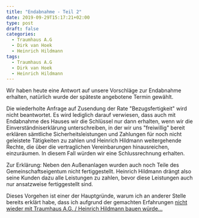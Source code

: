 ```yaml
---
title: "Endabnahme - Teil 2"
date: 2019-09-29T15:17:21+02:00
type: post
draft: false
categories:
  - Traumhaus A.G
  - Dirk van Hoek
  - Heinrich Hildmann
tags:
  - Traumhaus A.G
  - Dirk van Hoek
  - Heinrich Hildmann
---
```


Wir haben heute eine Antwort auf unsere Vorschläge zur Endabnahme erhalten, natürlich wurde der späteste angebotene Termin gewählt.

Die wiederholte Anfrage auf Zusendung der Rate "Bezugsfertigkeit" wird nicht beantwortet. Es wird lediglich darauf verwiesen, dass auch mit Endabnahme des Hauses wir die Schlüssel nur dann erhalten, wenn wir die Einverständniserklärung unterschreiben, in der wir uns "freiwillig" bereit erklären sämtliche Sicherheitsleistungen und Zahlungen für noch nicht geleistete Tätigkeiten zu zahlen und Heinrich Hildmann weitergehende Rechte, die über die vertraglichen Vereinbarungen hinausreichen, einzuräumen. In diesem Fall würden wir eine Schlussrechnung erhalten.

Zur Erklärung: Neben den Außenanlagen wurden auch noch Teile des Gemeinschaftseigentum nicht fertiggestellt. Heinrich Hildmann drängt also seine Kunden dazu alle Leistungen zu zahlen, bevor diese Leistungen auch nur ansatzweise fertiggestellt sind.

Dieses Vorgehen ist einer der Hauptgründe, warum ich an anderer Stelle bereits erklärt habe, dass ich aufgrund der gemachten Erfahrungen [nicht wieder mit Traumhaus A.G. / Heinrich Hildmann bauen würde...](https://hausbau.miriundandi.de/posts/2019-08-28-erklaerung/)